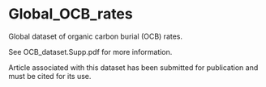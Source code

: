 # Global_OCB_rates

Global dataset of organic carbon burial (OCB) rates.

See OCB_dataset.Supp.pdf for more information.

Article associated with this dataset has been submitted for publication and must be cited for its use.
